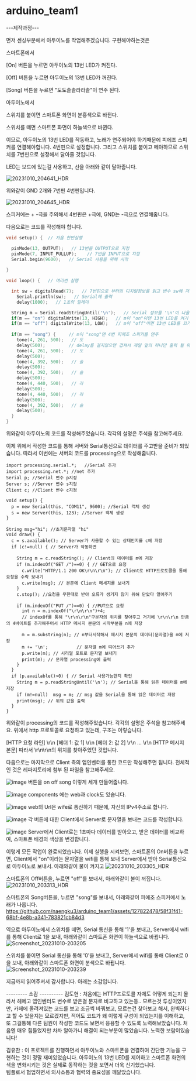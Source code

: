 # arduino_team1

---제작과정---
 
먼저 센싱부분에서 아두이노를 작업해주겠습니다. 구현해야하는것은 


스마트폰에서 

[On] 버튼을 누르면 아두이노의 13번 LED가 켜진다.

[Off] 버튼을 누르면 아두이노의 13번 LED가 꺼진다.

[Song] 버튼을 누르면 "도도솔솔라라솔"이 연주 된다.

 

아두이노에서

스위치를 붙이면 스마트폰 화면이 분홍색으로 바뀐다.

스위치를 떼면 스마트폰 화면이 하늘색으로 바뀐다.


이므로, 아두이노의 13번 LED를 작동하고, 노래가 연주되어야 하기때문에 피에조 스피커를 연결해야합니다. 4번핀으로 설정합니다. 
그리고 스위치를 붙이고 떼야하므로 스위치를 7번핀으로 설정해서 달아줄 것입니다.

LED는 보드에 있는걸 사용하고, 선을 아래와 같이 달아줍니다.

![20231010_204641_HDR](https://github.com/naengku3/arduino_team1/assets/127822478/c60362cd-b5a5-4138-a576-f1ab8ae82ac9)

위와같이 GND 2개와 7번핀 4번핀입니다.

![20231010_204645_HDR](https://github.com/naengku3/arduino_team1/assets/127822478/f80bcf96-4797-45ad-b282-fd77f4704848)

스피커에는 + -극을 주의해서 4번핀은 +극에, GND는 -극으로 연결해줍니다.

다음으로는 코드를 작성해야 합니다.


```c++
void setup() {  // 처음 한번실행

  pinMode(13, OUTPUT);   // 13번을 OUTPUT으로 지정 
  pinMode(7, INPUT_PULLUP);    // 7번을 INPUT으로 지정
  Serial.begin(9600);   // Serial 사용을 위해 시작
  
}

void loop() {   // 여러번 실행

  int sw = digitalRead(7);   // 7번핀으로 부터의 디지털정보를 읽고 변수 sw에 저장
    Serial.println(sw);   // Serial에 출력
    delay(1000);   // 1초의 딜레이

  String m = Serial.readStringUntil('\n');   // Serial 정보를 '\n'이 나올때까지 읽고 문자열 변수 m에 저장.
  if(m == "on") digitalWrite(13, HIGH);   // m이 "on"이면 13번 LED를 켜기
  if(m == "off") digitalWrite(13, LOW);   // m이 "off"이면 13번 LED를 끄기
  
  if(m == "song") {     // m이 "song"면 4번 피에조 스피커를 연주
    tone(4, 261, 500);   // 도
    delay(500);         // delay를 걸지않으면 겹쳐서 제일 앞의 하나만 출력 될 위험!
    tone(4, 261, 500);   // 도
    delay(500);
    tone(4, 392, 500);   // 솔
    delay(500);
    tone(4, 392, 500);   // 솔
    delay(500);
    tone(4, 440, 500);   // 라
    delay(500);
    tone(4, 440, 500);   // 라
    delay(500);
    tone(4, 392, 500);   // 솔
    delay(500);
  }
}
```
위와같이 아두이노의 코드를 작성해주었습니다. 각각의 설명은 주석을 참고해주세요.

이제 위에서 작성한 코드를 통해 서버와 Serial통신으로 데이터를 주고받을 준비가 되었습니다.
따라서 이번에는 서버의 코드를 processing으로 작성해줍니다.


```processing
import processing.serial.*;   //Serial 추가
import processing.net.*; //net 추가
Serial p; //Serial 변수 p지정
Server s; //Server 변수 s지정
Client c; //Client 변수 c지정

void setup() {
  p = new Serial(this, "COM11", 9600); //Serial 객체 생성
  s = new Server(this, 123); //Server 객체 생성
}

String msg="hi"; //초기문자열 "hi"
void draw() {
  c = s.available(); // Server가 사용할 수 있는 상태인지를 c에 저장
  if (c!=null) { // Server가 작동하면
    
    String m = c.readString(); // Client의 데이터를 m에 저장 
    if (m.indexOf("GET /")==0) { // GET으로 요청
      c.write("HTTP/1.1 200 OK\r\n\r\n"); // Client로 HTTP프로토콜을 통해 요청을 수락 보내기
      c.write(msg); // 본문에 Client 메세지를 보내기
    }
    c.stop(); //요청을 무한대로 받아 오류가 생기지 않기 위해 닫았다 열어주기
    
    if (m.indexOf("PUT /")==0) { //PUT으로 요청 
      int n = m.indexOf("\r\n\r\n")+4;
      // indexOf를 통해 "\r\n\r\n"구분자의 위치를 찾아주고 거기에 \r\n\r\n 만큼의 4바이트를 추가해주어서 HTTP 메시지 본문의 시작부분을 n에 저장 

      m = m.substring(n); // n부터시작해서 메시지 본문의 데이터(문자열)을 m에 저장
      m += '\n';           // 문자열 m에 띄어쓰기 추가
      p.write(m); // 시리얼 포트로 문자열 보내기
      print(m); // 문자열 processing에 출력
    }
  }
  if (p.available()>0) { // Serial 사용가능한지 확인
    String m = p.readStringUntil('\n'); // Serial을 통해 읽은 데이터를 m에 저장
    if (m!=null)  msg = m; // msg 값을 Serial을 통해 읽은 데이터로 저장
    print(msg); // 위의 값을 출력
  }
}
```
위와같이 processing의 코드를 작성해주었습니다. 각각의 설명은 주석을 참고해주세요. 
위에서 http 프로토콜로 요청하고 있는데, 구조는 이렇습니다.

[HTTP 요청 라인]
\r\n
[헤더 1: 값 1]
\r\n
[헤더 2: 값 2]
\r\n
...
\r\n
[HTTP 메시지 본문]
따라서 \r\n\r\n의 위치를 찾아주었던 것입니다.


다음으로는 마지막으로 Client 측의 앱인벤터를 통한 코드만 작성해주면 됩니다. 전체적인 것은 레파지토리에 첨부 된 파일을 참고해주세요.

![image](https://github.com/naengku3/arduino_team1/assets/127822478/760edc96-f9dc-4222-a34a-b6987b521abf)
버튼을 on off song 이렇게 세개 만들어줍니다.

![image](https://github.com/naengku3/arduino_team1/assets/127822478/b16a4dc0-336c-4db9-b64b-d53c7d78f4bd)
components 에는 web과 clock도 있습니다.

![image](https://github.com/naengku3/arduino_team1/assets/127822478/7452c12c-4818-4d7a-bdf0-0896c1350168)
web의 Url은 wife로 통신하기 때문에, 자신의 IPv4주소로 합니다.

![image](https://github.com/naengku3/arduino_team1/assets/127822478/df898d2b-3837-4bb9-9653-9e6a942040bd)
각 버튼에 대한 Client에서 Server로 문자열을 보내는 코드를 작성합니다.

![image](https://github.com/naengku3/arduino_team1/assets/127822478/8d8d2cc1-3cf6-4be4-8ec4-8bf89f543ba9)
Server에서 Client로는 1초마다 데이터를 받아오고, 받은 데이터를 비교하여, 스마트폰 배경의 색상을 변경합니다.


이렇게 모든 작업이 완료되었습니다. 이제 실행을 시켜보면, 스마트폰의 On버튼을 누르면, Client에서 "on"이라는 문자열을 wifi를 통해 보내 Server에서 받아 Serial통신으로 아두이노로 보내서. 
아래와같이 불이 켜지고
![20231010_203305_HDR](https://github.com/naengku3/arduino_team1/assets/127822478/a50bddf1-5544-428e-8043-326945d24f9e)

스마트폰의 Off버튼을, 누르면 "off"를 보내서, 아래와같이 불이 꺼집니다.
![20231010_203313_HDR](https://github.com/naengku3/arduino_team1/assets/127822478/8c037b27-e548-4382-b761-32e90233b0a4)

스마트폰의 Song버튼을, 누르면 "song"를 보내서, 아래와같이 피에조 스피커에서 노래가 나옵니다.
https://github.com/naengku3/arduino_team1/assets/127822478/58f31f41-68bf-4e8b-a341-783821cb84d3


역으로 아두이노에서 스위치를 떼면, Serial 통신을 통해 '1'을 보내고, Server에서 wifi를 통해 Client로 1을 보내, 아래와같이 스마트폰 화면이 하늘색으로 바뀝니다. 
![Screenshot_20231010-203205](https://github.com/naengku3/arduino_team1/assets/127822478/866ca15b-5144-4c15-aafa-ac17b8386653)

스위치를 붙이면 Serial 통신을 통해 '0'을 보내고, Server에서 wifi를 통해 Client로 0을 보내, 아래와같이 스마트폰 화면이 분색으로 바뀝니다. 
![Screenshot_20231010-203239](https://github.com/naengku3/arduino_team1/assets/127822478/993863bd-f593-4774-bceb-8fb59d0af13c)

지금까지 읽어주셔서 감사합니다. 아래는 소감입니다.

--------- 소감 ----------
김도현 : 처음에는 HTTP프로토콜 자체도 어떻게 되는지 몰라서 헤메고 앱인벤터도 변수로 받은걸 문자로 비교하고 있는등.. 모르는것 투성이었지만,
        카페에 올려져있는 코드를 보고 조금씩 바꿔보고, 모르는건 찾아보고 해서, 완벽하다고 할 수 있을지는 모르겠지만, 적어도 코드가 왜 이렇게
        구성이 되었는지를 이해하고, 또 그걸통해 다른 팀원이 작성한 코드도 보면서 응용할 수 있도록 노력해보았습니다. 처음엔 매우 힘들었지만
        차차 알아가니 해결이 되는부분이 많았습니다. 노력한 보람이있습니다!

김유찬 : 이 프로젝트를 진행하면서 아두이노와 스마트폰을 연결하여 간단한 기능을 구현하는 것이 정말 재미있었습니다. 
        아두이노의 13번 LED를 제어하고 스마트폰 화면의 색을 변화시키는 것은 실제로 동작하는 것을 보면서 더욱 신기했습니다.  
        팀플로서 협업하면서 의사소통과 협력의 중요성을 깨달았습니다.



